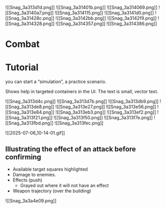   
  
  
![[Snag_3a313d1d.png]]
![[Snag_3a31401b.png]]
![[Snag_3a314069.png]]
![[Snag_3a3140a7.png]]
![[Snag_3a314115.png]]
![[Snag_3a3141d0.png]]
![[Snag_3a31428c.png]]
![[Snag_3a3142bb.png]]
![[Snag_3a3142f9.png]]
![[Snag_3a314328.png]]
![[Snag_3a314357.png]]
![[Snag_3a314386.png]]
  
# Combat
  
  
# Tutorial
  
you can start a “simulation”, a practice scenario.
  
Shows help in targeted containers in the UI.
The text is small, vector text.
  
  
![[Snag_3a313d4c.png]]
![[Snag_3a313d7b.png]]
![[Snag_3a313db9.png]]
![[Snag_3a313de8.png]]
![[Snag_3a313e27.png]]
![[Snag_3a313e56.png]]
![[Snag_3a313e84.png]]
![[Snag_3a313eb3.png]]
![[Snag_3a313ef2.png]]
![[Snag_3a313f21.png]]
![[Snag_3a313f50.png]]
![[Snag_3a313f7e.png]]
![[Snag_3a313fbd.png]]
![[Snag_3a313fec.png]]
  
![[2025-07-06_10-14-01.gif]]
  
## Illustrating the effect of an attack before confirming
  
- Available target squares highlighted
- Damage to enemies.
- Effects (push)
    - Grayed out where it will not have an effect
- Weapon trajectory (over the building)
  
![[Snag_3a3a4e09.png]]